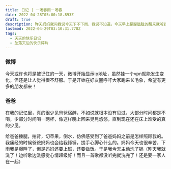 ```yaml
---
title: 日记 | 一场春雨一场春
date: 2022-04-28T05:00:18.893Z
draft: true
description: 昨天妈妈就问我说今天下不下雨，我说不知道。今天早上朦朦胧胧的醒来就听到淅淅沥沥的雨声，很让人放松和安心（这是你睡到十点的理由吗！！！）
lastmod: 2022-04-29T03:10:31.778Z
tags:
  - 天天的快乐日记
  - 坠落天边的快乐碎片
---
```

### 微博
今天或许也将是被记住的一天，微博开始显示ip地址，虽然挂一个vpn就能发生变化，但还是让人觉得很不舒服。于是开始在好友圈呼吁大家跑来长毛象，希望有更多的朋友都来！

### 爸爸
在我的记忆里，真的很少见爸爸宿醉，不如说就根本没有见过，大部分时间都是不喝，少部分时间喝一两杯，像这样晚上回来晃晃悠悠，直到现在还在床上难受的真的少见。

给爸爸捶腿，拍背，切苹果，倒水，仿佛感受到了爸爸妈妈之前是怎样照顾我的。我痛经的时候爸爸妈妈也会给我锤锤，搓手心脚心什么的。妈妈今天也很辛苦，下雨我是爆睡了，但是妈妈还要上班，还要做饭。于是我今天主动洗了锅（昨天我就洗了！边听歌边洗感觉心情超级好！而且一首歌都没听完就洗完了！还是要一家人在一起）

